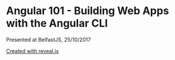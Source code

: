 # Angular 101 - Building Web Apps with the Angular CLI

Presented at BelfastJS, 25/10/2017

[Created with reveal.js](http://lab.hakim.se/reveal-js/)
